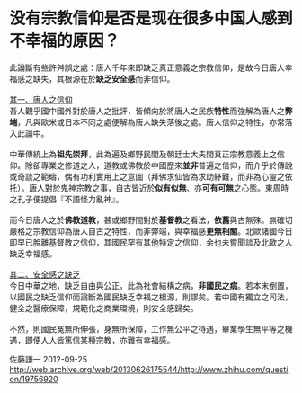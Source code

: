 # 没有宗教信仰是否是现在很多中国人感到不幸福的原因？

<div class="zm-editable-content clearfix">此論斷有些許舛誤之處：唐人千年來即缺乏真正意義之宗教信仰，是故今日唐人幸福感之缺失，其根源在於<b>缺乏安全感</b>而非信仰。<br><br><u>其一、唐人之信仰</u><br>吾人觀乎國中國外對於唐人之批評，皆傾向於將唐人之民族<b>特性</b>而強解為唐人之<b>弊端</b>，凡與歐米或日本不同之處便解為唐人缺失落後之處。唐人信仰之特性，亦常落入此論中。<br><br>中華傳統上為<b>祖先崇拜</b>，此為遍及鄉野民間及朝廷士大夫間真正宗教意義上之信仰。除卻專業之修道之人，道教或佛教於中國歷來<b>並非</b>普遍之信仰，而介乎於傳說或奇談之範疇，偶有功利實用上之意圖（拜佛求仙皆為求助紓難，而非為心靈之依托）。唐人對於鬼神宗教之事，自古皆近於<b>似有似無</b>、亦<b>可有可無</b>之心態。東周時之孔子便提倡『不語怪力亂神』。<br><br>而今日唐人之於<b>佛教道教</b>，甚或鄉野間對於<b>基督教</b>之看法，<b>依舊</b>與古無殊。無確切嚴格之宗教信仰為唐人自古之特性，而非弊端，與幸福感<b>更無相關</b>。北歐諸國今日即早已脫離基督教之信仰，其國民罕有其他特定之信仰，余也未嘗聞談及北歐之人缺乏幸福感。<br><br><u>其二、安全感之缺乏</u><br>今日中華之地，缺乏自由與公正，此為社會結構之病，<b>非國民之病</b>。若本末倒置，以國民之缺乏信仰而論斷為國民缺乏幸福之根源，則謬矣。若中國有獨立之司法，健全之醫療保障，規範化之商業環境，則安全感歸矣。<br><br>不然，則國民冤無所伸張，身無所保障，工作無公平之待遇，畢業學生無平等之機遇，即便人人皆篤信某種宗教，亦難有幸福感。</div>

佐藤謙一 2012-09-25 http://web.archive.org/web/20130626175544/http://www.zhihu.com/question/19756920